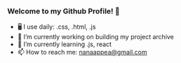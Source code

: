 ### Welcome to my Github Profile! 👋

- 🖥️ I use daily: .css, .html, .js
- 🔭 I’m currently working on building my project archive
- 🌱 I’m currently learning .js, react
- 📫 How to reach me: nanaappea@gmail.com

<!--
**na-appea/na-appea** is a ✨ _special_ ✨ repository because its `README.md` (this file) appears on your GitHub profile.

Here are some ideas to get you started:

- 🔭 I’m currently working on ...
- 🌱 I’m currently learning ...
- 👯 I’m looking to collaborate on ...
- 🤔 I’m looking for help with ...
- 💬 Ask me about ...
- 📫 How to reach me: ...
- 😄 Pronouns: ...
- ⚡ Fun fact: ...
-->
